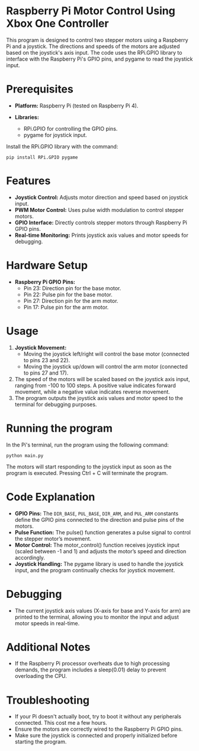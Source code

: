 # Raspberry Pi Motor Control Using Xbox One Controller

This program is designed to control two stepper motors using a Raspberry Pi and a joystick. The  directions and speeds of the motors are adjusted based on the joystick's axis input. The code uses the RPi.GPIO library to interface with the Raspberry Pi's GPIO pins, and pygame to read the joystick input.

# Prerequisites
- **Platform:** Raspberry Pi (tested on Raspberry Pi 4).

- **Libraries:**
  - RPi.GPIO for controlling the GPIO pins.
  - pygame for joystick input.

Install the RPi.GPIO library with the command:

```
pip install RPi.GPIO pygame
```

# Features
- **Joystick Control:** Adjusts motor direction and speed based on joystick input.
- **PWM Motor Control:** Uses pulse width modulation to control stepper motors.
- **GPIO Interface:** Directly controls stepper motors through Raspberry Pi GPIO pins.
- **Real-time Monitoring:** Prints joystick axis values and motor speeds for debugging.

# Hardware Setup
- **Raspberry Pi GPIO Pins:**
    - Pin 23: Direction pin for the base motor.
    - Pin 22: Pulse pin for the base motor.
    - Pin 27: Direction pin for the arm motor.
    - Pin 17: Pulse pin for the arm motor.

# Usage
1. **Joystick Movement:**  
    - Moving the joystick left/right will control the base motor (connected to pins 23 and 22).  
    - Moving the joystick up/down will control the arm motor (connected to pins 27 and 17).  
2. The speed of the motors will be scaled based on the joystick axis input, ranging from -100 to 100 steps. A positive value indicates forward movement, while a negative value indicates reverse movement.
3. The program outputs the joystick axis values and motor speed to the terminal for debugging purposes.

# Running the program
In the Pi's terminal, run the program using the following command:
```
python main.py
```
The motors will start responding to the joystick input as soon as the program is executed. Pressing Ctrl + C will terminate the program.

# Code Explanation
- **GPIO Pins:** The ```DIR_BASE```, ```PUL_BASE```, ```DIR_ARM```, and ```PUL_ARM``` constants define the GPIO pins connected to the direction and pulse pins of the motors.
- **Pulse Function:** The pulse() function generates a pulse signal to control the stepper motor’s movement.
- **Motor Control:** The motor_control() function receives joystick input (scaled between -1 and 1) and adjusts the motor’s speed and direction accordingly.
- **Joystick Handling:** The pygame library is used to handle the joystick input, and the program continually checks for joystick movement.

# Debugging
- The current joystick axis values (X-axis for base and Y-axis for arm) are printed to the terminal, allowing you to monitor the input and adjust motor speeds in real-time.

# Additional Notes
- If the Raspberry Pi processor overheats due to high processing demands, the program includes a sleep(0.01) delay to prevent overloading the CPU.

# Troubleshooting
- If your Pi doesn't actually boot, try to boot it without any peripherals connected. This cost me a few hours.
- Ensure the motors are correctly wired to the Raspberry Pi GPIO pins.
- Make sure the joystick is connected and properly initialized before starting the program.

